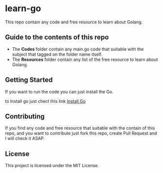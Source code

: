 # learn-go

This repo contain any code and free resource to learn about Golang.

## Guide to the contents of this repo

* The **Codes** folder contain any main.go code that suitable with the subject that tagged on the folder name itself.
* The **Resources** folder contain any list of the free resource to learn about Golang.

## Getting Started

If you want to run the code you can just install the Go.

to Install go just chect this link [Install Go](https://golang.org/doc/install)

## Contributing

If you find any code and free resource that suitable with the contain of this repo, and you want to contribute just fork this repo, create Pull Request and I will check it ASAP.

## License

This project is licensed under the MIT License.

